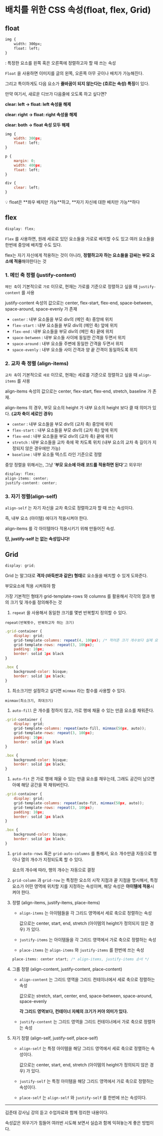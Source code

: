 # 배치를 위한 CSS 속성(float, flex, Grid)

## float

```html
img {
    width: 300px;
    float: left;
}
```

: 특정한 요소를 왼쪽 혹은 오른쪽에 정렬하고자 할 때 쓰는 속성

`Float` 을 사용하면 이미지를 글의 왼쪽, 오른쪽 아무 곳이나 배치가 가능해진다.

그리고 특이하게도 다음 요소가 **줄바꿈이 되지 않는다는 (흐르는 속성) 특징**이 있다. 

만약 여기서, 새로운 디브가 다음줄에 오도록 하고 싶다면?

**clear: left → float: left 속성을 해제**

**clear: right → float: right 속성을 해제**

**clear: both → float 속성 모두 해제**

```jsx
img {
    width: 300px;
    float: left;
}

p {
    margin: 0;
    width: 400px;
    float: left;
}

div {
    clear: left;
}
```

<aside>
💡 float은 **좌우 배치만 가능**하고, **자기 자신에 대한 배치만 가능**하다

</aside>

## flex

```jsx
display: flex;
```

`Flex` 를 사용하면, 원래 세로로 있던 요소들을 가로로 배치할 수도 있고 여러 요소들을 한번에 중앙에 배치할 수도 있다.

 flex는 자기 자신에게 적용하는 것이 아니라, **정렬하고자 하는 요소들을 감싸는 부모 요소에 적용**해야한다는 것

### 1. 메인 축 정렬 (justify-content)

`메인 축`이 기본적으로 `가로` 이므로, 현재는 가로를 기준으로 정렬하고 싶을 때 `justify-content` 를 사용

justify-content 속성의 값으로는 center, flex-start, flex-end, space-between, space-around, space-evenly 가 존재

- `center` : 내부 요소들을 부모 div의 (메인 축) 중앙에 위치
- `flex-start` : 내부 요소들을 부모 div의 (메인 축) 앞에 위치
- `flex-end` : 내부 요소들을 부모 div의 (메인 축) 끝에 위치
- `space-between` : 내부 요소들 사이에 동일한 간격을 두면서 위치
- `space-around` : 내부 요소들 주변에 동일한 간격을 두면서 위치
- `space-evenly` : 내부 요소들 사이 간격과 양 끝 간격이 동일하도록 위치

### 2. 교차 축 정렬 (align-items)

`교차 축`이 기본적으로 `세로` 이므로, 현재는 세로를 기준으로 정렬하고 싶을 때 `align-items` 를 사용

align-items 속성의 값으로는 center, flex-start, flex-end, stretch, baseline 가 존재.

align-items 의 경우, 부모 요소의 height 가 내부 요소의 height 보다 클 때 의미가 있다. **(교차 축이 세로인 경우)**

- `center` : 내부 요소들을 부모 div의 (교차 축) 중앙에 위치
- `flex-start` : 내부 요소들을 부모 div의 (교차 축) 앞에 위치
- `flex-end` : 내부 요소들을 부모 div의 (교차 축) 끝에 위치
- `stretch` : 내부 요소들을 교차 축에 꽉 차도록 위치 (내부 요소의 교차 축 길이가 지정되지 않은 경우에만 가능)
- `baseline` : 내부 요소들 텍스트 라인 기준으로 정렬

중앙 정렬을 위해서는, 그냥 ‘**부모 요소에 아래 코드를 적용하면 된다**’고 외우자!

```jsx
display: flex;
align-items: center;
justify-content: center;
```

### 3. 자기 정렬(align-self)

`align-self` 는 자기 자신을 교차 축으로 정렬하고자 할 때 쓰는 속성이다.

즉, 내부 요소 (아이템) 에다가 적용시켜야 한다.

align-items 를 각 아이템마다 적용시키기 위해 만들어진 속성.

**단, justify-self 는 없는 속성입니다!**

## Grid

```jsx
display: grid;
```

Grid 는 말그대로 **격자 (바둑판과 같은) 형태**로 요소들을 배치할 수 있게 도와준다.

부모요소에 적용 시켜줘야 함

가장 기본적인 형태가 grid-template-rows 와 columns 를 활용해서 각각의 열과 행의 크기 및 개수를 정의해주는 것

1. `repeat` 을 사용해서 동일한 크기를 몇번 반복할지 정의할 수 있다.

`repeat(반복횟수, 반복하고자 하는 크기)`

```jsx
.grid-container {
    display: grid;
    grid-template-columns: repeat(4, 100px); /* 적어준 크기 개수보다 실제 요소가 많다면 반복 */
    grid-template-rows: repeat(3, 100px);
    padding: 10px;
    border: solid 1px black
}

.box {
    background-color: bisque;
    border: solid 1px black;
}
```

1. 최소크기만 설정하고 싶다면 `minmax` 라는 함수를 사용할 수 있다.

`minmax(최소크기, 최대크기)`

1. `auto-fill` 은 개수를 정하지 않고, 가로 행에 채울 수 있는 만큼 요소를 채워준다.

```jsx
.grid-container {
    display: grid;
    grid-template-columns: repeat(auto-fill, minmax(50px, auto));
    grid-template-rows: repeat(3, 100px);
    padding: 10px;
    border: solid 1px black
}

.box {
    background-color: bisque;
    border: solid 1px black;
}
```

1. `auto-fit` 은 가로 행에 채울 수 있는 만큼 요소를 채우는데, 그래도 공간이 남으면 아예 해당 공간을 꽉 채워버린다.

```jsx
.grid-container {
    display: grid;
    grid-template-columns: repeat(auto-fit, minmax(50px, auto));
    grid-template-rows: repeat(3, 100px);
    padding: 10px;
    border: solid 1px black
}

.box {
    background-color: bisque;
    border: solid 1px black;
}
```

1. `grid-auto-rows` 혹은 `grid-auto-columns` 를 통해서, 요소 개수만큼 자동으로 행이나 열의 개수가 지정되도록 할 수 있다.
    
    요소의 개수에 따라, 행의 개수는 자동으로 결정
    
2. `grid-column` 과 `grid-row` 는 특정한 요소의 시작 지점과 끝 지점을 명시해서, 특정 요소가 어떤 영역에 위치할 지를 지정하는 속성이며, 해당 속성은 **아이템에 적용**시켜야 한다.

1. 정렬 (align-items, justify-items, place-items)
    - `align-items` 는 아이템들을 각 그리드 영역에서 세로 축으로 정렬하는 속성
        
        값으로는 center, start, end, stretch (아이템의 height가 정의되지 않은 경우) 가 있다.
        
    - `justify-items` 는 아이템들을 각 그리드 영역에서 가로 축으로 정렬하는 속성
    - `place-items` 는 `align-items` 와 `justify-items` 를 한번에 쓰는 속성
    
    ```jsx
    place-items: center start; /* align-items, justify-items 순서 */
    ```
    
2. 그룹 정렬 (align-content, justify-content, place-content)
    - `align-content` 는 그리드 영역을 그리드 컨테이너에서 세로 축으로 정렬하는 속성
        
        값으로는 stretch, start, center, end, space-between, space-around, space-evenly
        
        **각 그리드 영역보다, 컨테이너 자체의 크기가 커야 의미가 있다.**
        
    - `justify-content` 는 그리드 영역을 그리드 컨테이너에서 가로 축으로 정렬하는 속성
3. 자기 정렬 (align-self, justify-self, place-self)
    - `align-self` 는 특정 아이템을 해당 그리드 영역에서 세로 축으로 정렬하는 속성이다.
        
        값으로는 center, start, end, stretch (아이템의 height가 정의되지 않은 경우) 가 있다.
        
    - `justify-self` 는 특정 아이템을 해당 그리드 영역에서 가로 축으로 정렬하는 속성이다.
    - `place-self` 는 `align-self` 와 `justify-self` 를 한번에 쓰는 속성이다.
    

---

김준태 강사님 강의 듣고 수업자료와 함께 정리한 내용이다.

속성값은 외우기가 힘들어 여러번 시도해 보면서 실습과 함께 익혀놓는게 좋은 방법이다.
